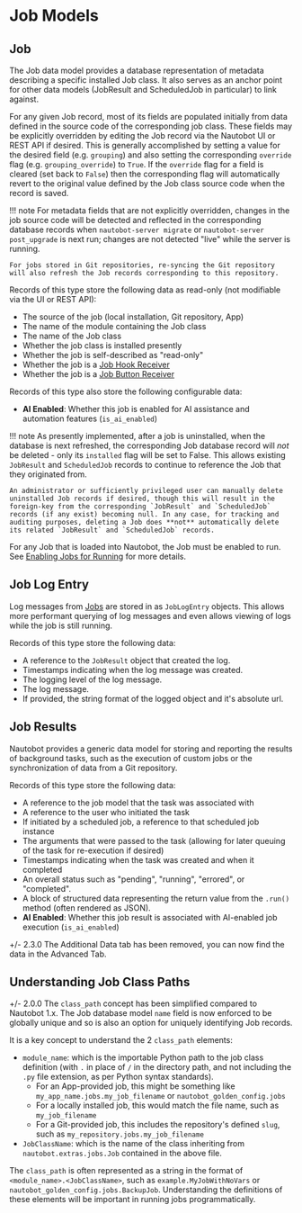 # Job Models

## Job

The Job data model provides a database representation of metadata describing a specific installed Job class. It also serves as an anchor point for other data models (JobResult and ScheduledJob in particular) to link against.

For any given Job record, most of its fields are populated initially from data defined in the source code of the corresponding job class. These fields may be explicitly overridden by editing the Job record via the Nautobot UI or REST API if desired. This is generally accomplished by setting a value for the desired field (e.g. `grouping`) and also setting the corresponding `override` flag (e.g. `grouping_override`) to `True`. If the `override` flag for a field is cleared (set back to `False`) then the corresponding flag will automatically revert to the original value defined by the Job class source code when the record is saved.

!!! note
    For metadata fields that are not explicitly overridden, changes in the job source code will be detected and reflected in the corresponding database records when `nautobot-server migrate` or `nautobot-server post_upgrade` is next run; changes are not detected "live" while the server is running.

    For jobs stored in Git repositories, re-syncing the Git repository will also refresh the Job records corresponding to this repository.

Records of this type store the following data as read-only (not modifiable via the UI or REST API):

* The source of the job (local installation, Git repository, App)
* The name of the module containing the Job class
* The name of the Job class
* Whether the job class is installed presently
* Whether the job is self-described as "read-only"
* Whether the job is a [Job Hook Receiver](../../../development/jobs/job-extensions.md#job-hook-receivers)
* Whether the job is a [Job Button Receiver](../../../development/jobs/job-extensions.md#job-button-receivers)

Records of this type also store the following configurable data:

* **AI Enabled**: Whether this job is enabled for AI assistance and automation features (`is_ai_enabled`)

!!! note
    As presently implemented, after a job is uninstalled, when the database is next refreshed, the corresponding Job database record will *not* be deleted - only its `installed` flag will be set to False. This allows existing `JobResult` and `ScheduledJob` records to continue to reference the Job that they originated from.

    An administrator or sufficiently privileged user can manually delete uninstalled Job records if desired, though this will result in the foreign-key from the corresponding `JobResult` and `ScheduledJob` records (if any exist) becoming null. In any case, for tracking and auditing purposes, deleting a Job does **not** automatically delete its related `JobResult` and `ScheduledJob` records.

For any Job that is loaded into Nautobot, the Job must be enabled to run. See [Enabling Jobs for Running](./managing-jobs.md#enabling-and-disabling-jobs) for more details.

## Job Log Entry

Log messages from [Jobs](./index.md) are stored in as `JobLogEntry` objects. This allows more performant querying of log messages and even allows viewing of logs while the job is still running.

Records of this type store the following data:

* A reference to the `JobResult` object that created the log.
* Timestamps indicating when the log message was created.
* The logging level of the log message.
* The log message.
* If provided, the string format of the logged object and it's absolute url.

## Job Results

Nautobot provides a generic data model for storing and reporting the results of background tasks, such as the execution of custom jobs or the synchronization of data from a Git repository.

Records of this type store the following data:

* A reference to the job model that the task was associated with
* A reference to the user who initiated the task
* If initiated by a scheduled job, a reference to that scheduled job instance
* The arguments that were passed to the task (allowing for later queuing of the task for re-execution if desired)
* Timestamps indicating when the task was created and when it completed
* An overall status such as "pending", "running", "errored", or "completed".
* A block of structured data representing the return value from the `.run()` method (often rendered as JSON).
* **AI Enabled**: Whether this job result is associated with AI-enabled job execution (`is_ai_enabled`)

+/- 2.3.0
    The Additional Data tab has been removed, you can now find the data in the Advanced Tab.

## Understanding Job Class Paths

+/- 2.0.0
    The `class_path` concept has been simplified compared to Nautobot 1.x. The Job database model `name` field is now enforced to be globally unique and so is also an option for uniquely identifying Job records.

It is a key concept to understand the 2 `class_path` elements:

* `module_name`: which is the importable Python path to the job class definition (with `.` in place of `/` in the directory path, and not including the `.py` file extension, as per Python syntax standards).
    * For an App-provided job, this might be something like `my_app_name.jobs.my_job_filename` or `nautobot_golden_config.jobs`
    * For a locally installed job, this would match the file name, such as `my_job_filename`
    * For a Git-provided job, this includes the repository's defined `slug`, such as `my_repository.jobs.my_job_filename`
* `JobClassName`: which is the name of the class inheriting from `nautobot.extras.jobs.Job` contained in the above file.

The `class_path` is often represented as a string in the format of `<module_name>.<JobClassName>`, such as `example.MyJobWithNoVars` or `nautobot_golden_config.jobs.BackupJob`. Understanding the definitions of these elements will be important in running jobs programmatically.
